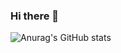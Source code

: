 ### Hi there 👋
![Anurag's GitHub stats](https://github-readme-stats.vercel.app/api?username=woodywarhol9&show_icons=true&theme=radical)

<!--
**Woodywarhol9/woodywarhol9** is a ✨ _special_ ✨ repository because its `README.md` (this file) appears on your GitHub profile.

Here are some ideas to get you started:

- 🔭 I’m currently working on ...
- 🌱 I’m currently learning ...
- 👯 I’m looking to collaborate on ...
- 🤔 I’m looking for help with ...
- 💬 Ask me about ...
- 📫 How to reach me: ...
- 😄 Pronouns: ...
- ⚡ Fun fact: ...
-->
